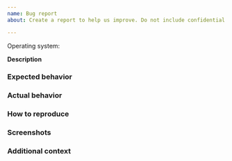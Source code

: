 ```yaml
---
name: Bug report
about: Create a report to help us improve. Do not include confidential data!

---
```


<!--
  Thanks for opening an issue! A few things to keep in mind:
  
  - Before submitting a new issue, please search for a similar issue among existing and closed issues.
  - The issue tracker is only for bugs and feature requests.
  - Before reporting a bug, please make sure you have the latest version of Webviz and try to recreate the issue after a clean install of the project.
  -->

Operating system: 

**Description**
<!-- An overall summary of what the bug is -->

### Expected behavior

<!-- What do you think should happen? -->

### Actual behavior

<!-- What actually happens? -->

### How to reproduce

<!-- Step by step on how to reproduce the bug -->

### Screenshots
<!--
  If applicable, add screenshots to help explain your problem.

  NOTE: Please be advised that all issues created are publicly available.
  Do not include screenshots containing confidential data.
 -->

### Additional context
<!-- Add any other context about the problem here -->
